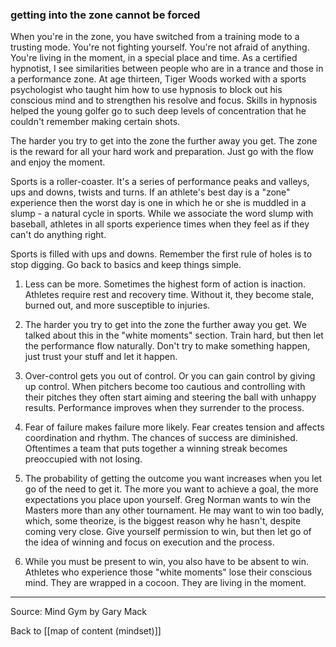 ### getting into the zone cannot be forced

When you're in the zone, you have switched from a training mode to a trusting mode. You're not fighting yourself. You're not afraid of anything. You're living in the moment, in a special place and time. As a certified hypnotist, I see similarities between people who are in a trance and those in a performance zone. At age thirteen, Tiger Woods worked with a sports psychologist who taught him how to use hypnosis to block out his conscious mind and to strengthen his resolve and focus. Skills in hypnosis helped the young golfer go to such deep levels of concentration that he couldn't remember making certain shots.

The harder you try to get into the zone the further away you get. The zone is the reward for all your hard work and preparation. Just go with the flow and enjoy the moment.

Sports is a roller-coaster. It's a series of performance peaks and valleys, ups and downs, twists and turns. If an athlete's best day is a "zone" experience then the worst day is one in which he or she is muddled in a slump - a natural cycle in sports. While we associate the word slump with baseball, athletes in all sports experience times when they feel as if they can't do anything right.

Sports is filled with ups and downs. Remember the first rule of holes is to stop digging. Go back to basics and keep things simple.

1. Less can be more. Sometimes the highest form of action is inaction. Athletes require rest and recovery time. Without it, they become stale, burned out, and more susceptible to injuries.

2. The harder you try to get into the zone the further away you get. We talked about this in the "white moments" section. Train hard, but then let the performance flow naturally. Don't try to make something happen, just trust your stuff and let it happen.

3. Over-control gets you out of control. Or you can gain control by giving up control. When pitchers become too cautious and controlling with their pitches they often start aiming and steering the ball with unhappy results. Performance improves when they surrender to the process.

4. Fear of failure makes failure more likely. Fear creates tension and affects coordination and rhythm. The chances of success are diminished. Oftentimes a team that puts together a winning streak becomes preoccupied with not losing.

5. The probability of getting the outcome you want increases when you let go of the need to get it. The more you want to achieve a goal, the more expectations you place upon yourself. Greg Norman wants to win the Masters more than any other tournament. He may want to win too badly, which, some theorize, is the biggest reason why he hasn't, despite coming very close. Give yourself permission to win, but then let go of the idea of winning and focus on execution and the process.

6. While you must be present to win, you also have to be absent to win. Athletes who experience those "white moments" lose their conscious mind. They are wrapped in a cocoon. They are living in the moment.

---

Source: Mind Gym by Gary Mack

Back to [[map of content (mindset)]]